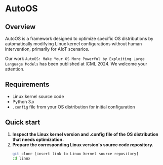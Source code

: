 # AutoOS

## Overview
AutoOS is a framework designed to optimize specific OS distributions by automatically modifying Linux kernel configurations without human intervention, primarily for AIoT scenarios.

Our work `AutoOS: Make Your OS More Powerful by Exploiting Large Language Models` has been published at ICML 2024. We welcome your attention.

## Requirements
- Linux kernel source code 
- Python 3.x
- `.config` file from your OS distribution for initial configuration

## Quick start

1. **Inspect the Linux kernel version and .config file of the OS distribution that needs optimization.**
2. **Prepare the corresponding Linux version's source code repository.**
   ```bash
   git clone [insert link to Linux kernel source repository]
   cd linux
